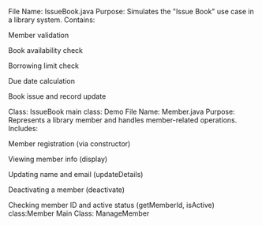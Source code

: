 File Name: IssueBook.java
Purpose: Simulates the "Issue Book" use case in a library system.
Contains:

Member validation

Book availability check

Borrowing limit check

Due date calculation

Book issue and record update

Class: IssueBook
main class: Demo
File Name: Member.java
Purpose: Represents a library member and handles member-related operations.
Includes:

Member registration (via constructor)

Viewing member info (display)

Updating name and email (updateDetails)

Deactivating a member (deactivate)

Checking member ID and active status (getMemberId, isActive)
class:Member
Main Class: ManageMember

